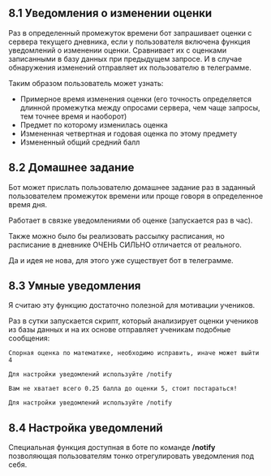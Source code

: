 ## 8.1 Уведомления о изменении оценки

Раз в определенный промежуток времени бот запрашивает оценки с сервера текущего дневника, если у пользователя включена функция уведомлений о изменении оценки. Сравнивает их с оценками записанными в базу данных при предыдущем запросе. И в случае обнаружения изменений отправляет их пользователю в телеграмме.

Таким образом пользователь может узнать:
- Примерное время изменения оценки (его точность определяется длинной промежутка между опросами сервера, чем чаще запросы, тем точнее время и наоборот)
- Предмет по которому изменилась оценка
- Измененная четвертная и годовая оценка по этому предмету
- Измененный общий средний балл

## 8.2 Домашнее задание

Бот может прислать пользователю домашнее задание раз в заданный пользователем промежуток времени или проще говоря в определенное время дня.

Работает в связке уведомлениями об оценке (запускается раз в час).

Также можно было бы реализовать рассылку расписания, но расписание в дневнике ОЧЕНЬ СИЛЬНО отличается от реального.

Да и идея не нова, для этого уже существует бот в телеграмме.

## 8.3 Умные уведомления

Я считаю эту функцию достаточно полезной для мотивации учеников.

Раз в сутки запускается скрипт, который анализирует оценки учеников из базы данных и на их основе отправляет ученикам подобные сообщения:

```
Спорная оценка по математике, необходимо исправить, иначе может выйти 4

Для настройки уведомлений используйте /notify
```

```
Вам не хватает всего 0.25 балла до оценки 5, стоит постараться!

Для настройки уведомлений используйте /notify
```

## 8.4 Настройка уведомлений

Специальная функция доступная в боте по команде **/notify** позволяющая пользователям тонко отрегулировать уведомления под себя.

